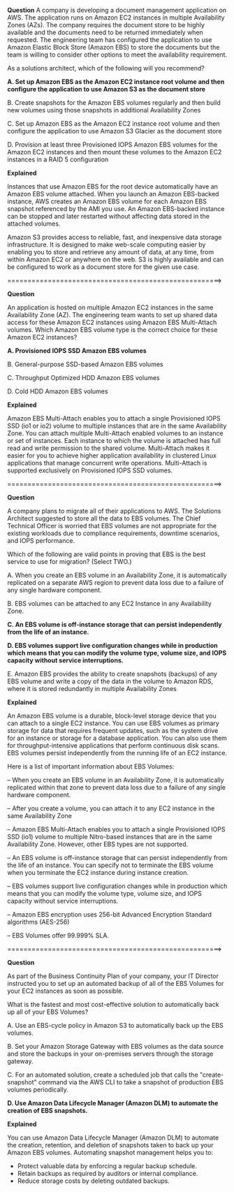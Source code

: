 **Question** A company is developing a document management application on AWS. The application runs on Amazon EC2 instances in multiple Availability Zones (AZs). The company requires the document store to be highly available and the documents need to be returned immediately when requested. The engineering team has configured the application to use Amazon Elastic Block Store (Amazon EBS) to store the documents but the team is willing to consider other options to meet the availability requirement.

As a solutions architect, which of the following will you recommend?

**A. Set up Amazon EBS as the Amazon EC2 instance root volume and then configure the application to use Amazon S3 as the document store**

B. Create snapshots for the Amazon EBS volumes regularly and then build new volumes using those snapshots in additional Availability Zones

C. Set up Amazon EBS as the Amazon EC2 instance root volume and then configure the application to use Amazon S3 Glacier as the document store

D. Provision at least three Provisioned IOPS Amazon EBS volumes for the Amazon EC2 instances and then mount these volumes to the Amazon EC2 instances in a RAID 5 configuration

**Explained**

Instances that use Amazon EBS for the root device automatically have an Amazon EBS volume attached. When you launch an Amazon EBS-backed instance, AWS creates an Amazon EBS volume for each Amazon EBS snapshot referenced by the AMI you use. An Amazon EBS-backed instance can be stopped and later restarted without affecting data stored in the attached volumes.

Amazon S3 provides access to reliable, fast, and inexpensive data storage infrastructure. It is designed to make web-scale computing easier by enabling you to store and retrieve any amount of data, at any time, from within Amazon EC2 or anywhere on the web. S3 is highly available and can be configured to work as a document store for the given use case.

=====================================================>

**Question**

An application is hosted on multiple Amazon EC2 instances in the same Availability Zone (AZ). The engineering team wants to set up shared data access for these Amazon EC2 instances using Amazon EBS Multi-Attach volumes.
Which Amazon EBS volume type is the correct choice for these Amazon EC2 instances?

**A. Provisioned IOPS SSD Amazon EBS volumes**

B. General-purpose SSD-based Amazon EBS volumes

C. Throughput Optimized HDD Amazon EBS volumes

D. Cold HDD Amazon EBS volumes

**Explained** 

Amazon EBS Multi-Attach enables you to attach a single Provisioned IOPS SSD (io1 or io2) volume to multiple instances that are in the same Availability Zone. You can attach multiple Multi-Attach enabled volumes to an instance or set of instances. Each instance to which the volume is attached has full read and write permission to the shared volume. Multi-Attach makes it easier for you to achieve higher application availability in clustered Linux applications that manage concurrent write operations.
Multi-Attach is supported exclusively on Provisioned IOPS SSD volumes.

=====================================================>

**Question**

A company plans to migrate all of their applications to AWS. The Solutions Architect suggested to store all the data to EBS volumes. The Chief Technical Officer is worried that EBS volumes are not appropriate for the existing workloads due to compliance requirements, downtime scenarios, and IOPS performance.

Which of the following are valid points in proving that EBS is the best service to use for migration? (Select TWO.)

A. When you create an EBS volume in an Availability Zone, it is automatically replicated on a separate AWS region to prevent data loss due to a failure of any single hardware component.

B. EBS volumes can be attached to any EC2 Instance in any Availability Zone.

**C. An EBS volume is off-instance storage that can persist independently from the life of an instance.**

**D. EBS volumes support live configuration changes while in production which means that you can modify the volume type, volume size, and IOPS capacity without service interruptions.**

E. Amazon EBS provides the ability to create snapshots (backups) of any EBS volume and write a copy of the data in the volume to Amazon RDS, where it is stored redundantly in multiple Availability Zones

**Explained**

An Amazon EBS volume is a durable, block-level storage device that you can attach to a single EC2 instance. You can use EBS volumes as primary storage for data that requires frequent updates, such as the system drive for an instance or storage for a database application. You can also use them for throughput-intensive applications that perform continuous disk scans. EBS volumes persist independently from the running life of an EC2 instance.

Here is a list of important information about EBS Volumes:

– When you create an EBS volume in an Availability Zone, it is automatically replicated within that zone to prevent data loss due to a failure of any single hardware component.

– After you create a volume, you can attach it to any EC2 instance in the same Availability Zone

– Amazon EBS Multi-Attach enables you to attach a single Provisioned IOPS SSD (io1) volume to multiple Nitro-based instances that are in the same Availability Zone. However, other EBS types are not supported.

– An EBS volume is off-instance storage that can persist independently from the life of an instance. You can specify not to terminate the EBS volume when you terminate the EC2 instance during instance creation.

– EBS volumes support live configuration changes while in production which means that you can modify the volume type, volume size, and IOPS capacity without service interruptions.

– Amazon EBS encryption uses 256-bit Advanced Encryption Standard algorithms (AES-256)

– EBS Volumes offer 99.999% SLA.

=====================================================>

**Question**

As part of the Business Continuity Plan of your company, your IT Director instructed you to set up an automated backup of all of the EBS Volumes for your EC2 instances as soon as possible.

What is the fastest and most cost-effective solution to automatically back up all of your EBS Volumes?

A. Use an EBS-cycle policy in Amazon S3 to automatically back up the EBS volumes.

B. Set your Amazon Storage Gateway with EBS volumes as the data source and store the backups in your on-premises servers through the storage gateway.

C. For an automated solution, create a scheduled job that calls the "create-snapshot" command via the AWS CLI to take a snapshot of production EBS volumes periodically.

**D. Use Amazon Data Lifecycle Manager (Amazon DLM) to automate the creation of EBS snapshots.**

**Explained**

You can use Amazon Data Lifecycle Manager (Amazon DLM) to automate the creation, retention, and deletion of snapshots taken to back up your Amazon EBS volumes. Automating snapshot management helps you to:
* Protect valuable data by enforcing a regular backup schedule.
* Retain backups as required by auditors or internal compliance.
* Reduce storage costs by deleting outdated backups.